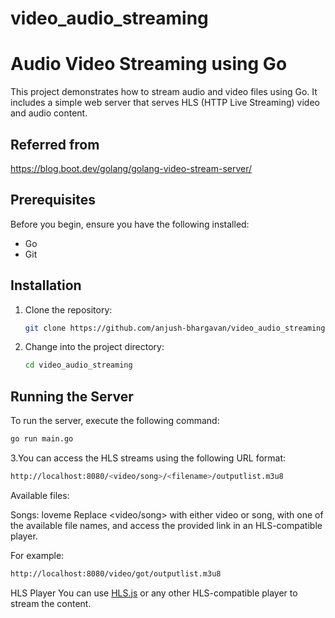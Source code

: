 # video_audio_streaming
# Audio Video Streaming using Go

This project demonstrates how to stream audio and video files using Go. It includes a simple web server that serves HLS (HTTP Live Streaming) video and audio content.


## Referred from

https://blog.boot.dev/golang/golang-video-stream-server/

## Prerequisites

Before you begin, ensure you have the following installed:

- Go 
- Git

## Installation

1. Clone the repository:

    ```bash
    git clone https://github.com/anjush-bhargavan/video_audio_streaming.git
    ```

2. Change into the project directory:

    ```bash
    cd video_audio_streaming
    ```

## Running the Server

To run the server, execute the following command:

```bash
go run main.go
```
3.You can access the HLS streams using the following URL format:

```bash
http://localhost:8080/<video/song>/<filename>/outputlist.m3u8
```

Available files:

Songs: loveme
Replace <video/song> with either video or song, <filename> with one of the available file names, and access the provided link in an HLS-compatible player.

For example:

```bash
http://localhost:8080/video/got/outputlist.m3u8
```

HLS Player
You can use [HLS.js](https://hlsjs-dev.video-dev.org/demo/) or any other HLS-compatible player to stream the content.

